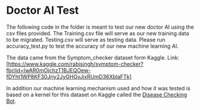 # Doctor AI Test

The following code in the folder is 
meant to test our new doctor AI using the csv files provided.
The Training.csv file will serve as our new training data to be migrated. Testing.csv will serve as testing data.
Please run accuracy_test.py to test the accuracy of our new 
machine learning AI.

The data came from the Symptom_checker dataset form Kaggle.
Link: [https://www.kaggle.com/rabisingh/symptom-checker?fbclid=IwAR0mOjchzT1BJEQOew-fDYht1WP8KF30Jrjy2JyGHGvJixRUmD36XblaFTk]

In addition our machine learning mechanism used and how it was tested is based on a kernel for this dataset on Kaggle called the [Disease Checking Bot](https://www.kaggle.com/sandeepbhutani304/disease-checking-bot).

